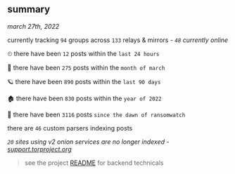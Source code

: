 
## summary
_march 27th, 2022_

currently tracking `94` groups across `133` relays & mirrors - _`48` currently online_

⏲ there have been `12` posts within the `last 24 hours`

🦈 there have been `275` posts within the `month of march`

🪐 there have been `890` posts within the `last 90 days`

🏚 there have been `830` posts within the `year of 2022`

🦕 there have been `3116` posts `since the dawn of ransomwatch`

there are `46` custom parsers indexing posts

_`20` sites using v2 onion services are no longer indexed - [support.torproject.org](https://support.torproject.org/onionservices/v2-deprecation/)_

> see the project [README](https://github.com/thetanz/ransomwatch#ransomwatch--) for backend technicals
